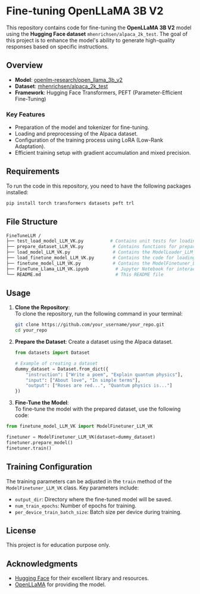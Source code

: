 # Fine-tuning OpenLLaMA 3B V2

This repository contains code for fine-tuning the **OpenLLaMA 3B V2** model using the **Hugging Face dataset** `mhenrichsen/alpaca_2k_test`. The goal of this project is to enhance the model's ability to generate high-quality responses based on specific instructions.

## Overview

- **Model**: [openlm-research/open_llama_3b_v2](https://huggingface.co/openlm-research/open_llama_3b_v2)
- **Dataset**: [mhenrichsen/alpaca_2k_test](https://huggingface.co/datasets/mhenrichsen/alpaca_2k_test)
- **Framework**: Hugging Face Transformers, PEFT (Parameter-Efficient Fine-Tuning)

### Key Features

- Preparation of the model and tokenizer for fine-tuning.
- Loading and preprocessing of the Alpaca dataset.
- Configuration of the training process using LoRA (Low-Rank Adaptation).
- Efficient training setup with gradient accumulation and mixed precision.

## Requirements

To run the code in this repository, you need to have the following packages installed:

```bash
pip install torch transformers datasets peft trl
```
## File Structure
```bash
FineTuneLLM /
├── test_load_model_LLM_VK.py          # Contains unit tests for loading models
├── prepare_dataset_LLM_VK.py           # Contains functions for preparing the dataset
├── load_model_LLM_VK.py                # Contains the ModelLoader_LLM_VK class for loading models
├── load_finetune_model_LLM_VK.py       # Contains the code for loading the fine-tuned model
├── finetune_model_LLM_VK.py            # Contains the ModelFinetuner_LLM_VK class for fine-tuning the model
├── FineTune_Llama_LLM_VK.ipynb          # Jupyter Notebook for interactive model fine-tuning
└── README.md                            # This README file

```

## Usage

1. **Clone the Repository**:  
   To clone the repository, run the following command in your terminal:
   ```bash
   git clone https://github.com/your_username/your_repo.git
   cd your_repo
   ```

2. **Prepare the Dataset**: Create a dataset using the Alpaca dataset.
   ```python
   from datasets import Dataset

   # Example of creating a dataset
   dummy_dataset = Dataset.from_dict({
       "instruction": ["Write a poem", "Explain quantum physics"],
       "input": ["About love", "In simple terms"],
       "output": ["Roses are red...", "Quantum physics is..."]
   })

  3. **Fine-Tune the Model**:  
   To fine-tune the model with the prepared dataset, use the following code:
   ```python
   from finetune_model_LLM_VK import ModelFinetuner_LLM_VK

   finetuner = ModelFinetuner_LLM_VK(dataset=dummy_dataset)
   finetuner.prepare_model()
   finetuner.train()
```
## Training Configuration

The training parameters can be adjusted in the `train` method of the `ModelFinetuner_LLM_VK` class. Key parameters include:

- `output_dir`: Directory where the fine-tuned model will be saved.
- `num_train_epochs`: Number of epochs for training.
- `per_device_train_batch_size`: Batch size per device during training.

## License

This project is for education purpose only.

## Acknowledgments

- [Hugging Face](https://huggingface.co/) for their excellent library and resources.
- [OpenLLaMA](https://huggingface.co/openlm-research/open_llama_3b_v2) for providing the model.

